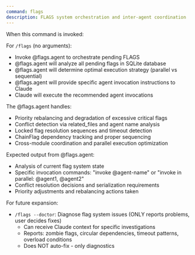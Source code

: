 ```yaml
---
command: flags
description: FLAGS system orchestration and inter-agent coordination
---
```


When this command is invoked:

For `/flags` (no arguments):

- Invoke @flags.agent to orchestrate pending FLAGS
- @flags.agent will analyze all pending flags in SQLite database
- @flags.agent will determine optimal execution strategy (parallel vs sequential)
- @flags.agent will provide specific agent invocation instructions to Claude
- Claude will execute the recommended agent invocations

The @flags.agent handles:

- Priority rebalancing and degradation of excessive critical flags
- Conflict detection via related_files and agent name analysis
- Locked flag resolution sequences and timeout detection
- ChainFlag dependency tracking and proper sequencing
- Cross-module coordination and parallel execution optimization

Expected output from @flags.agent:

- Analysis of current flag system state
- Specific invocation commands: "invoke @agent-name" or "invoke in parallel: @agent1, @agent2"
- Conflict resolution decisions and serialization requirements
- Priority adjustments and rebalancing actions taken

For future expansion:

- `/flags --doctor`: Diagnose flag system issues (ONLY reports problems, user decides fixes)
  - Can receive Claude context for specific investigations
  - Reports: zombie flags, circular dependencies, timeout patterns, overload conditions
  - Does NOT auto-fix - only diagnostics
